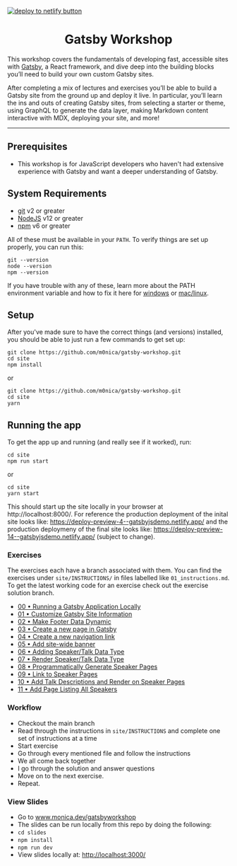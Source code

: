 <a href="https://app.netlify.com/start/deploy?repository=https://github.com/M0nica/gatsby-workshop/tree/main/site"><img src="https://www.netlify.com/img/deploy/button.svg" alt="deploy to netlify button"></a>
<div> 
  <h1 align="center">Gatsby Workshop</h1>
  <p>
    This workshop covers the fundamentals of developing fast, accessible sites with <a href="https://www.gatsbyjs.com/">Gatsby</a>, a React framework, and dive deep into the building blocks you’ll need to build your own custom Gatsby sites.
    
   After completing a mix of lectures and exercises you’ll be able to build a Gatsby site from the ground up and deploy it live. In particular, you’ll learn the ins and outs of creating Gatsby sites, from selecting a starter or theme, using GraphQL to generate the data layer, making Markdown content interactive with MDX, deploying your site, and more!

  </p>
</div>

<hr />

## Prerequisites

- This workshop is for JavaScript developers who haven't had extensive experience with Gatsby and want a deeper understanding of Gatsby.

## System Requirements

- [git][git] v2 or greater
- [NodeJS][node] v12 or greater
- [npm][npm] v6 or greater

All of these must be available in your `PATH`. To verify things are set up
properly, you can run this:

```shell
git --version
node --version
npm --version
```

If you have trouble with any of these, learn more about the PATH environment
variable and how to fix it here for [windows][win-path] or
[mac/linux][mac-path].

## Setup

After you've made sure to have the correct things (and versions) installed, you
should be able to just run a few commands to get set up:

```
git clone https://github.com/m0nica/gatsby-workshop.git
cd site
npm install
```

or

```
git clone https://github.com/m0nica/gatsby-workshop.git
cd site
yarn
```

## Running the app

To get the app up and running (and really see if it worked), run:

```shell
cd site
npm run start
```

or

```shell
cd site
yarn start
```

This should start up the site locally in your browser at http://localhost:8000/. For reference the production deployment of the inital site looks like: https://deploy-preview-4--gatsbyjsdemo.netlify.app/ and the production deploymeny of the final site looks like: https://deploy-preview-14--gatsbyjsdemo.netlify.app/ (subject to change).


### Exercises

The exercises each have a branch associated with them. You can find the exercises under `site/INSTRUCTIONS/` in files labelled like `01_instructions.md`. To get the latest working code for an exercise check out the exercise solution branch.

- [00 • Running a Gatsby Application Locally](site/INSTRUCTIONS/00_instructions.md)
- [01 • Customize Gatsby Site Information](site/INSTRUCTIONS/01_instructions.md)
- [02 • Make Footer Data Dynamic](site/INSTRUCTIONS/02_instructions.md)
- [03 • Create a new page in Gatsby](site/INSTRUCTIONS/03_instructions.md)
- [04 • Create a new navigation link](site/INSTRUCTIONS/04_instructions.md)
- [05 • Add site-wide banner](site/INSTRUCTIONS/05_instructions.md)
- [06 • Adding Speaker/Talk Data Type](site/INSTRUCTIONS/06_instructions.md)
- [07 • Render Speaker/Talk Data Type](site/INSTRUCTIONS/07_instructions.md)
- [08 • Programmatically Generate Speaker Pages](site/INSTRUCTIONS/08_instructions.md)
- [09 • Link to Speaker Pages](site/INSTRUCTIONS/09_instructions.md)
- [10 • Add Talk Descriptions and Render on Speaker Pages](site/INSTRUCTIONS/10_instructions.md)
- [11 • Add Page Listing All Speakers](site/INSTRUCTIONS/11_instructions.md)

### Workflow

- Checkout the main branch
- Read through the instructions in `site/INSTRUCTIONS` and complete one set of instructions at a time
- Start exercise
- Go through every mentioned file and follow the instructions
- We all come back together
- I go through the solution and answer questions
- Move on to the next exercise.
- Repeat.

### View Slides

- Go to www.monica.dev/gatsbyworkshop
-  The slides can be run locally from this repo by doing the following:
  - `cd slides`
  - `npm install`
  - `npm run dev`
  - View slides locally at: [http://localhost:3000/](http://localhost:3000/)

<!-- prettier-ignore-start -->
[npm]: https://www.npmjs.com/
[node]: https://nodejs.org
[git]: https://git-scm.com/
[win-path]: https://www.howtogeek.com/118594/how-to-edit-your-system-path-for-easy-command-line-access/
[mac-path]: http://stackoverflow.com/a/24322978/971592
<!-- prettier-ignore-end -->
